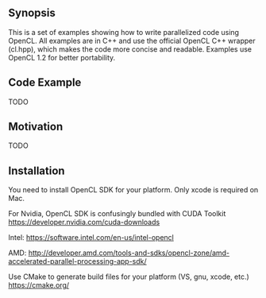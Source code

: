 ## Synopsis

This is a set of examples showing how to write parallelized code using OpenCL. All examples are in C++ and use the official OpenCL C++ wrapper (cl.hpp), which makes the code more concise and readable. Examples use OpenCL 1.2 for better portability.

## Code Example

TODO

## Motivation

TODO

## Installation

You need to install OpenCL SDK for your platform. Only xcode is required on Mac. 

For Nvidia, OpenCL SDK is confusingly bundled with CUDA Toolkit
https://developer.nvidia.com/cuda-downloads 

Intel: 
https://software.intel.com/en-us/intel-opencl

AMD:
http://developer.amd.com/tools-and-sdks/opencl-zone/amd-accelerated-parallel-processing-app-sdk/

Use CMake to generate build files for your platform (VS, gnu, xcode, etc.)
https://cmake.org/

